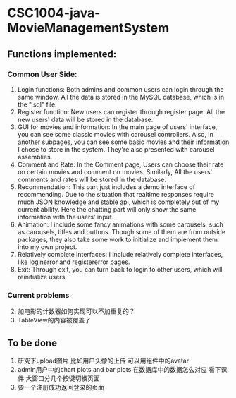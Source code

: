 # CSC1004-java-MovieManagementSystem
## Functions implemented:
### Common User Side: 
1. Login functions: Both admins and common users can login through the same window. All the data is stored in the MySQL database, which is in the ".sql" file.
2. Register function: New users can register through register page. All the new users' data will be stored in the database.
3. GUI for movies and information: In the main page of users' interface, you can see some classic movies with carousel controllers. Also, in another subpages, you can see some basic movies and their information I chose to store in the system. They're also presented with carousel assemblies. 
4. Comment and Rate: In the Comment page, Users can choose their rate on certain movies and comment on movies. Similarly, All the users' comments and rates will be stored in the database.
5. Recommendation: This part just includes a demo interface of recommending. Due to the situation that realtime responses require much JSON knowledge and stable api, which is completely out of my current ability. Here the chatting part will only show the same information with the users' input.
6. Animation: I include some fancy animations with some carousels, such as carousels, titles and buttons. Though some of them are from outside packages, they also take some work to initialize and implement them into my own project.
7. Relatively complete interfaces: I include relatively complete interfaces, like loginerror and registererror pages.
8. Exit: Through exit, you can turn back to login to other users, which will reinitialize users.
### Current problems

2. 加电影的计数器如何实现可以不加重复的？
3. TableView的内容被覆盖了
## To be done
1. 研究下upload图片 比如用户头像的上传 可以用组件中的avatar
2. admin用户中的chart plots and bar plots 在数据库中的数据怎么对应 看下课件 大窗口分几个按键切换页面
3. 要一个注册成功返回登录的页面
